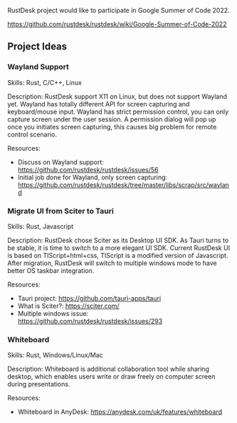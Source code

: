 RustDesk project would like to participate in Google Summer of Code 2022.

https://github.com/rustdesk/rustdesk/wiki/Google-Summer-of-Code-2022

## Project Ideas

### Wayland Support

Skills: Rust, C/C++, Linux

Description:
RustDesk support X11 on Linux, but does not support Wayland yet. Wayland has totally different API for screen capturing and keyboard/mouse input. Wayland has strict permission control, you can only capture screen under the user session. A permission dialog will pop up once you initiates screen capturing, this causes big problem for remote control scenario.

Resources:
 - Discuss on Wayland support: https://github.com/rustdesk/rustdesk/issues/56
 - Initial job done for Wayland, only screen capturing: https://github.com/rustdesk/rustdesk/tree/master/libs/scrap/src/wayland

### Migrate UI from Sciter to Tauri

Skills: Rust, Javascript

Description:
RustDesk chose Sciter as its Desktop UI SDK. As Tauri turns to be stable, it is time to switch to a more elegant UI SDK. Current RustDesk UI is based on TIScript+html+css, TIScript is a modified version of Javascript. After migration, RustDesk will switch to multiple windows mode to have better OS taskbar integration.

Resources:
 - Tauri project: https://github.com/tauri-apps/tauri
 - What is Sciter?: https://sciter.com/
 - Multiple windows issue: https://github.com/rustdesk/rustdesk/issues/293

### Whiteboard

Skills: Rust, Windows/Linux/Mac

Description: Whiteboard is additional collaboration tool while sharing desktop, which enables users write or draw freely on computer screen during presentations.

Resources:
 - Whiteboard in AnyDesk: https://anydesk.com/uk/features/whiteboard

